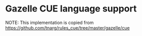 # Gazelle CUE language support

NOTE: This implementation is copied from https://github.com/tnarg/rules_cue/tree/master/gazelle/cue
